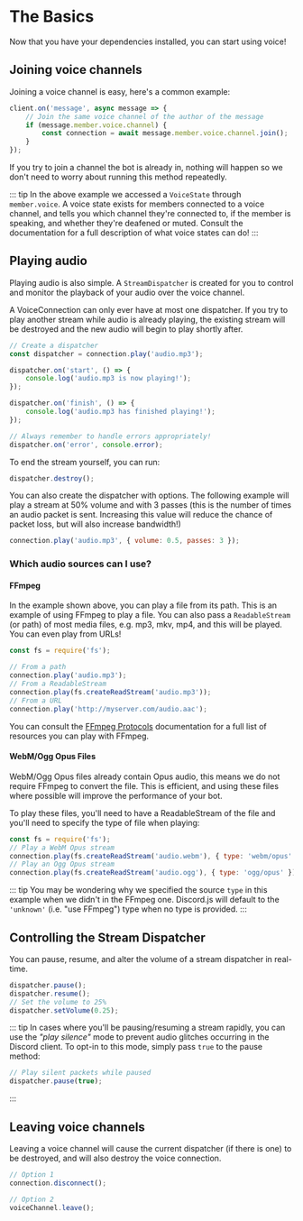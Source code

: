 # The Basics

Now that you have your dependencies installed, you can start using voice!

## Joining voice channels

Joining a voice channel is easy, here's a common example:

```js
client.on('message', async message => {
	// Join the same voice channel of the author of the message
	if (message.member.voice.channel) {
		const connection = await message.member.voice.channel.join();
	}
});
```

If you try to join a channel the bot is already in, nothing will happen so we don't need to worry about running this method repeatedly.

::: tip
In the above example we accessed a `VoiceState` through `member.voice`. A voice state exists for members connected to a voice channel, and tells you which channel they're connected to, if the member is speaking, and whether they're deafened or muted. Consult the documentation for a full description of what voice states can do!
:::

## Playing audio

Playing audio is also simple. A `StreamDispatcher` is created for you to control and monitor the playback of your audio over the voice channel.

A VoiceConnection can only ever have at most one dispatcher. If you try to play another stream while audio is already playing, the existing stream will be destroyed and the new audio will begin to play shortly after.

```js
// Create a dispatcher
const dispatcher = connection.play('audio.mp3');

dispatcher.on('start', () => {
	console.log('audio.mp3 is now playing!');
});

dispatcher.on('finish', () => {
	console.log('audio.mp3 has finished playing!');
});

// Always remember to handle errors appropriately!
dispatcher.on('error', console.error);
```

To end the stream yourself, you can run:

```js
dispatcher.destroy();
```

You can also create the dispatcher with options. The following example will play a stream at 50% volume and with 3 passes (this is the number of times an audio packet is sent. Increasing this value will reduce the chance of packet loss, but will also increase bandwidth!)

```js
connection.play('audio.mp3', { volume: 0.5, passes: 3 });
```

### Which audio sources can I use?

#### FFmpeg

In the example shown above, you can play a file from its path. This is an example of using FFmpeg to play a file. You can also pass a `ReadableStream` (or path) of most media files, e.g. mp3, mkv, mp4, and this will be played. You can even play from URLs!

```js
const fs = require('fs');

// From a path
connection.play('audio.mp3');
// From a ReadableStream
connection.play(fs.createReadStream('audio.mp3'));
// From a URL
connection.play('http://myserver.com/audio.aac');
```

You can consult the [FFmpeg Protocols](https://www.ffmpeg.org/ffmpeg-protocols.html#Protocols) documentation for a full list of resources you can play with FFmpeg.

#### WebM/Ogg Opus Files

WebM/Ogg Opus files already contain Opus audio, this means we do not require FFmpeg to convert the file. This is efficient, and using these files where possible will improve the performance of your bot.

To play these files, you'll need to have a ReadableStream of the file and you'll need to specify the type of file when playing:

```js
const fs = require('fs');
// Play a WebM Opus stream
connection.play(fs.createReadStream('audio.webm'), { type: 'webm/opus' });
// Play an Ogg Opus stream
connection.play(fs.createReadStream('audio.ogg'), { type: 'ogg/opus' });
```

::: tip
You may be wondering why we specified the source `type` in this example when we didn't in the FFmpeg one. Discord.js will default to the `'unknown'` (i.e. "use FFmpeg") type when no type is provided.
:::

## Controlling the Stream Dispatcher

You can pause, resume, and alter the volume of a stream dispatcher in real-time.

```js
dispatcher.pause();
dispatcher.resume();
// Set the volume to 25%
dispatcher.setVolume(0.25);
```

::: tip
In cases where you'll be pausing/resuming a stream rapidly, you can use the _"play silence"_ mode to prevent audio glitches occurring in the Discord client. To opt-in to this mode, simply pass `true` to the pause method:
```js
// Play silent packets while paused
dispatcher.pause(true);
```
:::

## Leaving voice channels

Leaving a voice channel will cause the current dispatcher (if there is one) to be destroyed, and will also destroy the voice connection.

```js
// Option 1
connection.disconnect();

// Option 2
voiceChannel.leave();
```
